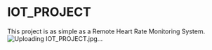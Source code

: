 # IOT_PROJECT
This project is as simple as a Remote Heart Rate Monitoring System.
![Uploading IOT_PROJECT.jpg…]()
